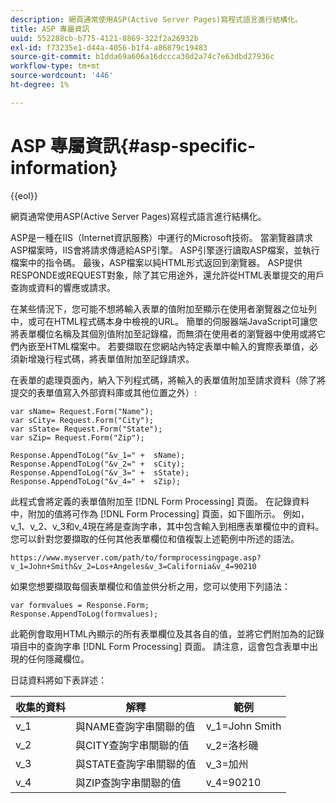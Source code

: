 ```yaml
---
description: 網頁通常使用ASP(Active Server Pages)寫程式語言進行結構化。
title: ASP 專屬資訊
uuid: 552288cb-b775-4121-8869-322f2a26932b
exl-id: f73235e1-d44a-4056-b1f4-a86879c19483
source-git-commit: b1dda69a606a16dccca30d2a74c7e63dbd27936c
workflow-type: tm+mt
source-wordcount: '446'
ht-degree: 1%

---
```


# ASP 專屬資訊{#asp-specific-information}

{{eol}}

網頁通常使用ASP(Active Server Pages)寫程式語言進行結構化。

ASP是一種在IIS（Internet資訊服務）中運行的Microsoft技術。 當瀏覽器請求ASP檔案時，IIS會將請求傳遞給ASP引擎。 ASP引擎逐行讀取ASP檔案，並執行檔案中的指令碼。 最後，ASP檔案以純HTML形式返回到瀏覽器。 ASP提供RESPONDE或REQUEST對象，除了其它用途外，還允許從HTML表單提交的用戶查詢或資料的響應或請求。

在某些情況下，您可能不想將輸入表單的值附加至顯示在使用者瀏覽器之位址列中，或可在HTML程式碼本身中檢視的URL。 簡單的伺服器端JavaScript可讓您將表單欄位名稱及其個別值附加至記錄檔，而無須在使用者的瀏覽器中使用或將它們內嵌至HTML檔案中。 若要擷取在您網站內特定表單中輸入的實際表單值，必須新增幾行程式碼，將表單值附加至記錄請求。

在表單的處理頁面內，納入下列程式碼，將輸入的表單值附加至請求資料（除了將提交的表單值寫入外部資料庫或其他位置之外）:

```
var sName= Request.Form("Name");
var sCity= Request.Form("City");
var sState= Request.Form("State");
var sZip= Request.Form("Zip");

Response.AppendToLog("&v_1=" +  sName);
Response.AppendToLog("&v_2=" +  sCity);
Response.AppendToLog("&v_3=" +  sState);
Response.AppendToLog("&v_4=" +  sZip);
```

此程式會將定義的表單值附加至 [!DNL Form Processing] 頁面。 在記錄資料中，附加的值將可作為 [!DNL Form Processing] 頁面，如下圖所示。 例如， v_1、v_2、v_3和v_4現在將是查詢字串，其中包含輸入到相應表單欄位中的資料。 您可以針對您要擷取的任何其他表單欄位和值複製上述範例中所述的語法。

```
https://www.myserver.com/path/to/formprocessingpage.asp?v_1=John+Smith&v_2=Los+Angeles&v_3=California&v_4=90210
```

如果您想要擷取每個表單欄位和值並供分析之用，您可以使用下列語法：

```
var formvalues = Response.Form;
Response.AppendToLog(formvalues);
```

此範例會取用HTML內顯示的所有表單欄位及其各自的值，並將它們附加為的記錄項目中的查詢字串 [!DNL Form Processing] 頁面。 請注意，這會包含表單中出現的任何隱藏欄位。

日誌資料將如下表詳述：

| 收集的資料 | 解釋 | 範例 |
|---|---|---|
| v_1 | 與NAME查詢字串關聯的值 | v_1=John Smith |
| v_2 | 與CITY查詢字串關聯的值 | v_2=洛杉磯 |
| v_3 | 與STATE查詢字串關聯的值 | v_3=加州 |
| v_4 | 與ZIP查詢字串關聯的值 | v_4=90210 |
